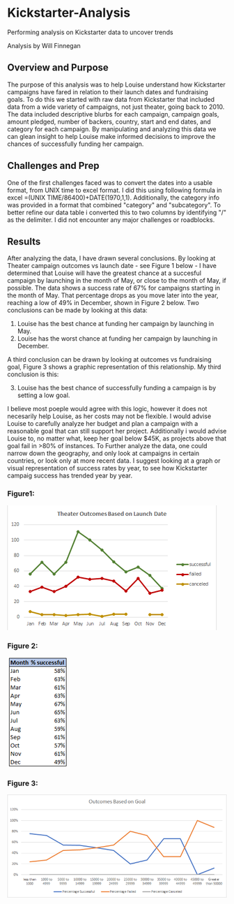 # Kickstarter-Analysis
Performing analysis on Kickstarter data to uncover trends

Analysis by Will Finnegan 

## Overview and Purpose
The purpose of this analysis was to help Louise understand how Kickstarter campaigns have fared in relation to their launch dates and fundraising goals. To do this we started with raw data from Kickstarter that included data from a wide variety of campaigns, not just theater, going back to 2010. The data included descriptive blurbs for each campaign, campaign goals, amount pledged, number of backers, country, start and end dates, and category for each campaign. By manipulating and analyzing this data we can glean insight to help Louise make informed decisions to improve the chances of successfully funding her campaign. 

## Challenges and Prep
One of the first challenges faced was to convert the dates into a usable format, from UNIX time to excel format. I did this using following formula in excel  =(UNIX TIME/86400)+DATE(1970,1,1). Additionally, the category info was provided in a format that combined "category" and "subcategory". To better refine our data table i converted this to two columns by identifying "/" as the delimiter. I did not encounter any major challenges or roadblocks. 

## Results 

After analyzing the data, I have drawn several conclusions. 
By looking at Theater campaign outcomes vs launch date - see Figure 1 below - I have determined that Louise will have the greatest chance at a succesful campaign by launching in the month of May, or close to the month of May, if possible. The data shows a success rate of 67% for campaigns starting in the month of May. That percentage drops as you move later into the year, reaching a low of 49% in December, shown in Figure 2 below. 
Two conclusions can be made by looking at this data: 
1. Louise has the best chance at funding her campaign by launching in May.
2. Louise has the worst chance at funding her campaign by launching in December.

A third conclusion can be drawn by looking at outcomes vs fundraising goal, Figure 3 shows a graphic representation of this relationship. My third conclusion is this:

3. Louise has the best chance of successfully funding a campaign is by setting a low goal. 

I believe most poeple would agree with this logic, however it does not necesarily help Louise, as her costs may not be flexible. I would advise Louise to carefully analyze her budget and plan a campaign with a reasonable goal that can still support her project. Additionally i would advise Louise to, no matter what, keep her goal below $45K, as projects above that goal fail in  >80% of instances. 
To Further analyze the data, one could narrow down the geography, and only look at campaigns in certain countries, or look only at more recent data. I suggest looking at a graph or visual representation of success rates by year, to see how Kickstarter campaig success has trended year by year. 


### Figure1:
![](Resources/Theater_Outcomes_vs_Launch.png)

### Figure 2:
![](Resources/Success_Rate_Month.png)

### Figure 3:
![](Resources/Outcomes_vs_Goals.png)
